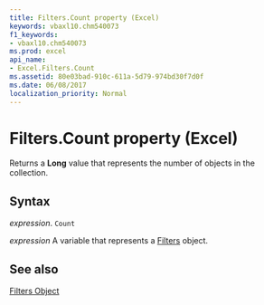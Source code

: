 ```yaml
---
title: Filters.Count property (Excel)
keywords: vbaxl10.chm540073
f1_keywords:
- vbaxl10.chm540073
ms.prod: excel
api_name:
- Excel.Filters.Count
ms.assetid: 80e03bad-910c-611a-5d79-974bd30f7d0f
ms.date: 06/08/2017
localization_priority: Normal
---
```



# Filters.Count property (Excel)

Returns a  **Long** value that represents the number of objects in the collection.


## Syntax

_expression_. `Count`

_expression_ A variable that represents a [Filters](Excel.Filters.md) object.


## See also


[Filters Object](Excel.Filters.md)

